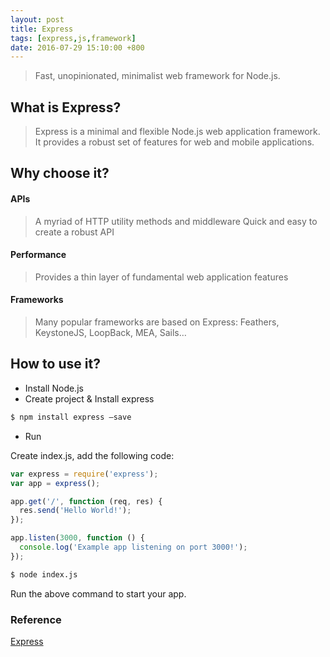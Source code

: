 ```yaml
---
layout: post
title: Express
tags: [express,js,framework]
date: 2016-07-29 15:10:00 +800
---
```


> Fast, unopinionated, minimalist web framework for Node.js.

<!--more-->

## What is Express?

> Express is a minimal and flexible Node.js web application framework.   
It provides a robust set of features for web and mobile applications.


## Why choose it?

#### APIs

> A myriad of HTTP utility methods and middleware
Quick and easy to create a robust API

#### Performance

> Provides a thin layer of fundamental web application features

#### Frameworks

> Many popular frameworks are based on Express: 
Feathers, KeystoneJS, LoopBack, MEA, Sails…


## How to use it?

- Install Node.js
- Create project & Install express

```bash
$ npm install express –save
```

- Run

Create index.js, add the following code:

```javascript
var express = require('express');
var app = express();

app.get('/', function (req, res) {
  res.send('Hello World!');
});

app.listen(3000, function () {
  console.log('Example app listening on port 3000!');
});
```

```bash
$ node index.js
```

Run the above command to start your app.

### Reference

[Express](http://expressjs.com/)
